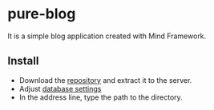 # pure-blog
It is a simple blog application created with Mind Framework.

## Install
* Download the [repository](https://github.com/aliyilmaz/pure-blog/archive/master.zip) and extract it to the server.
* Adjust [database settings](https://github.com/aliyilmaz/Mind/blob/master/docs/tr-readme.md#veritaban%C4%B1-ayarlar%C4%B1)
* In the address line, type the path to the directory.
